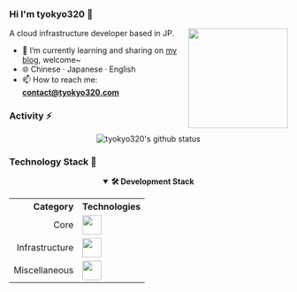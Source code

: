 
### Hi I'm tyokyo320 👋

<!-- **tyokyo320/tyokyo320** is a ✨ _special_ ✨ repository because its `README.md` (this file) appears on your GitHub profile. -->

<!-- <img align="right" width="180px" src="https://blog.tyokyo320.com/about/spyfamily.jpg" /> -->
<img align="right" width="180px" src="https://blog.tyokyo320.com/about/EunheePeace.webp" />

A cloud infrastructure developer based in JP.

- 🌱 I’m currently learning and sharing on [my blog](https://blog.tyokyo320.com), welcome~
- :globe_with_meridians: Chinese · Japanese · English
- 📫 How to reach me: **contact@tyokyo320.com**

### Activity ⚡

<p align="center"> 
  <img src="https://github-readme-stats-tyokyo320.vercel.app/api?username=tyokyo320&show_icons=true&icon_color=CE1D2D&text_color=718096&bg_color=ffffff&hide_title=true" alt="tyokyo320's github status"/>
  <!-- <img src="https://github-readme-stats.vercel.app/api/top-langs/?username=tyokyo320&theme=vue&layout=compact&hide_title=true"> -->
</p>

### Technology Stack 🐾

<div align="center">
  <details open>
    <summary><b>🛠️ Development Stack</b></summary>
    <table>
      <tr>
        <th align="right">Category</th>
        <th align="left">Technologies</th>
      </tr>
      <tr>
        <td align="right">Core</td>
        <td><img src="https://skillicons.dev/icons?i=go,py,cpp,ruby,ts,react,linux,bash&theme=light" height="35px"/></td>
      </tr>
        <td align="right">Infrastructure</td>
        <td><img src="https://skillicons.dev/icons?i=kubernetes,docker,gcp,aws,azure,grafana,prometheus,nginx&theme=light" height="35px"/></td>
      </tr>
      <tr>
        <td align="right">Miscellaneous</td>
        <td><img src="https://skillicons.dev/icons?i=ansible,pytorch,rails,django,fastapi,mysql,redis,gulp&theme=light" height="35px"/></td>
      </tr>
    </table>
  </details>
</div>

<!-- ### Moe-counter 🔭

<p align="center">
  <a href="https://count.getloli.com/">
    <img src="https://count.getloli.com/get/@tyokyo320?theme=rule34" alt="github.tyokyo320.readme">
  </a>
</p>
 -->
 
<!--
- 🔭 I’m currently working on ...
- 👯 I’m looking to collaborate on ...
- 🤔 I’m looking for help with ...
- 💬 Ask me about ...
- 😄 Pronouns: ...
- ⚡ Fun fact: ...
-->

